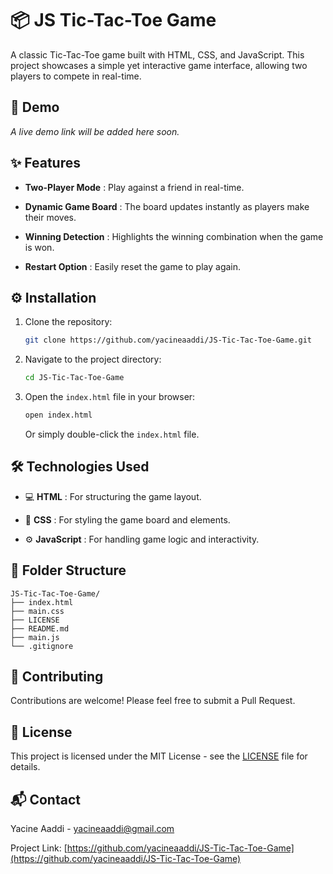 # 📦 JS Tic-Tac-Toe Game

A classic Tic-Tac-Toe game built with HTML, CSS, and JavaScript. This project showcases a simple yet interactive game interface, allowing two players to compete in real-time.

## 🔗 Demo

_A live demo link will be added here soon._

## ✨ Features

- **Two-Player Mode** : Play against a friend in real-time.

- **Dynamic Game Board** : The board updates instantly as players make their moves.

- **Winning Detection** : Highlights the winning combination when the game is won.

- **Restart Option** : Easily reset the game to play again.

## ⚙️ Installation

1. Clone the repository:

   ```bash
   git clone https://github.com/yacineaaddi/JS-Tic-Tac-Toe-Game.git
   ```

2. Navigate to the project directory:

   ```bash
   cd JS-Tic-Tac-Toe-Game
   ```

3. Open the `index.html` file in your browser:

   ```bash
   open index.html
   ```

   Or simply double-click the `index.html` file.

## 🛠️ Technologies Used

- 💻 **HTML** : For structuring the game layout.

- 🎨 **CSS** : For styling the game board and elements.

- ⚙️ **JavaScript** : For handling game logic and interactivity.

## 📁 Folder Structure

```
JS-Tic-Tac-Toe-Game/
├── index.html
├── main.css
├── LICENSE
├── README.md
├── main.js
└── .gitignore
```

## 🤝 Contributing

Contributions are welcome! Please feel free to submit a Pull Request.

## 📄 License

This project is licensed under the MIT License - see the [LICENSE](LICENSE) file for details.

## 📬 Contact

Yacine Aaddi - [yacineaaddi@gmail.com](mailto:yacineaaddi@gmail.com)

Project Link: [https://github.com/yacineaaddi/JS-Tic-Tac-Toe-Game](https://github.com/yacineaaddi/JS-Tic-Tac-Toe-Game)
